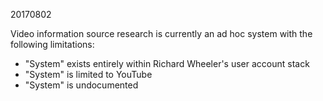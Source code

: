 20170802

Video information source research is currently an ad hoc system with the following limitations:
* "System" exists entirely within Richard Wheeler's user account stack
* "System" is limited to YouTube
* "System" is undocumented
